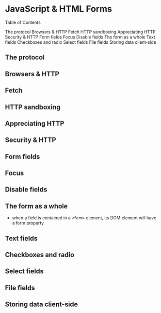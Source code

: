 # JavaScript & HTML Forms

Table of Contents

The protocol
Browsers & HTTP
Fetch
HTTP sandboxing
Appreciating HTTP
Security & HTTP
Form fields
Focus
Disable fields
The form as a whole
Text fields
Checkboxes and radio
Select fields
File fields
Storing data client-side



## The protocol
## Browsers & HTTP
## Fetch
## HTTP sandboxing
## Appreciating HTTP
## Security & HTTP
## Form fields
## Focus
## Disable fields
## The form as a whole

- when a field is contained in a `<form>` element, its DOM element will have a form property


## Text fields
## Checkboxes and radio
## Select fields
## File fields
## Storing data client-side
